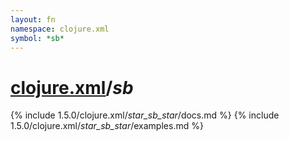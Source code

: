 ```yaml
---
layout: fn
namespace: clojure.xml
symbol: *sb*
---
```


# [clojure.xml](../)/*sb*

{% include 1.5.0/clojure.xml/_star_sb_star_/docs.md %}
{% include 1.5.0/clojure.xml/_star_sb_star_/examples.md %}

